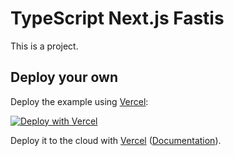 # TypeScript Next.js Fastis

This is a project.

## Deploy your own

Deploy the example using [Vercel](https://vercel.com?utm_source=github&utm_medium=readme&utm_campaign=fastis):

[![Deploy with Vercel](https://vercel.com/button)](https://vercel.com/new/git/external?repository-url=https://github.com/kalebzmm/fastis&project-name=fastis&repository-name=fastis)

Deploy it to the cloud with [Vercel](https://vercel.com/new?utm_source=github&utm_medium=readme&utm_campaign=fastis) ([Documentation](https://nextjs.org/docs/deployment)).